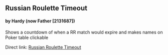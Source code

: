 ## Russian Roulette Timeout

#### by Hardy (now Father [2131687])

Shows a countdown of when a RR match would expire and makes names on Poker table clickable

Direct link: [Russian Roulette Timeout](https://github.com/edlau2/Tampermonkey/raw/master/Third%20Party/Russian%20Roulette%20Timeout/Russian%20Roulette%20Timeout.user.js)
